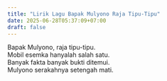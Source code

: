 ```yaml
---
title: "Lirik Lagu Bapak Mulyono Raja Tipu-Tipu"
date: 2025-06-28T05:37:09+07:00
draft: false
---
```


Bapak Mulyono, raja tipu-tipu.  
Mobil esemka hanyalah salah satu.  
Banyak fakta banyak bukti ditemui.   
Mulyono serakahnya setengah mati. 


